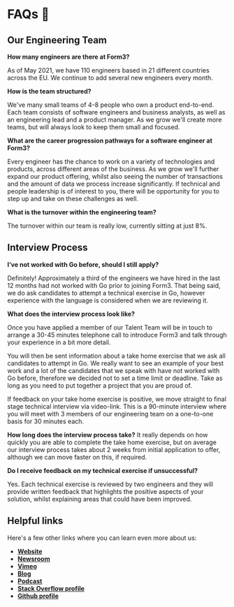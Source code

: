 # FAQs 🤨

## Our Engineering Team

**How many engineers are there at Form3?**

As of May 2021, we have 110 engineers based in 21 different countries across the EU. We continue to add several new engineers every month.

**How is the team structured?**

We've many small teams of 4-8 people who own a product end-to-end. Each team consists of software engineers and business analysts, as well as an engineering lead and a product manager. As we grow we'll create more teams, but will always look to keep them small and focused.

**What are the career progression pathways for a software engineer at Form3?**

Every engineer has the chance to work on a variety of technologies and products, across different areas of the business. As we grow we'll further expand our product offering, whilst also seeing the number of transactions and the amount of data we process increase significantly. If technical and people leadership is of interest to you, there will be opportunity for you to step up and take on these challenges as well.

**What is the turnover within the engineering team?**

The turnover within our team is really low, currently sitting at just 8%. 

## Interview Process

**I’ve not worked with Go before, should I still apply?**

Definitely! Approximately a third of the engineers we have hired in the last 12 months had not worked with Go prior to joining Form3. That being said, we do ask candidates to attempt a technical exercise in Go, however experience with the language is considered when we are reviewing it.

**What does the interview process look like?**

Once you have applied a member of our Talent Team will be in touch to arrange a 30-45 minutes telephone call to introduce Form3 and talk through your experience in a bit more detail.

You will then be sent information about a take home exercise that we ask all candidates to attempt in Go. We really want to see an example of your best work and a lot of the candidates that we speak with have not worked with Go before, therefore we decided not to set a time limit or deadline. Take as long as you need to put together a project that you are proud of.

If feedback on your take home exercise is positive, we move straight to final stage technical interview via video-link. This is a 90-minute interview where you will meet with 3 members of our engineering team on a one-to-one basis for 30 minutes each.

**How long does the interview process take?**
It really depends on how quickly you are able to complete the take home exercise, but on average our interview process takes about 2 weeks from initial application to offer, although we can move faster on this, if required.

**Do I receive feedback on my technical exercise if unsuccessful?**

Yes. Each technical exercise is reviewed by two engineers and they will provide written feedback that highlights the positive aspects of your solution, whilst explaining areas that could have been improved.

## Helpful links 
Here's a few other links where you can learn even more about us: 

- **[Website](https://www.form3.tech/about)**
- **[Newsroom](https://form3.tech/press)**
- **[Vimeo](https://vimeo.com/form3)**
- **[Blog](https://form3.tech/blog)**
- **[Podcast](https://tech-by-form3.simplecast.com/)**
- **[Stack Overflow profile](https://stackoverflow.com/jobs/companies/form3-financial-cloud)**
- **[Github profile](https://github.com/form3tech-oss)**